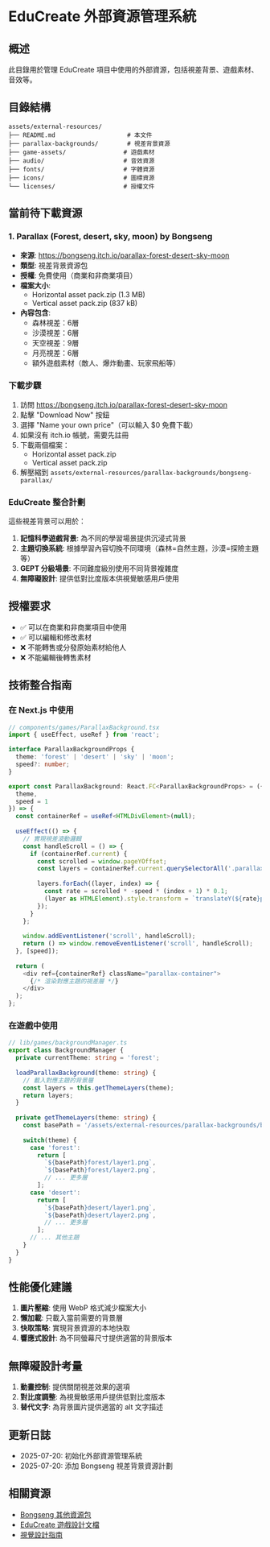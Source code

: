 # EduCreate 外部資源管理系統

## 概述
此目錄用於管理 EduCreate 項目中使用的外部資源，包括視差背景、遊戲素材、音效等。

## 目錄結構
```
assets/external-resources/
├── README.md                    # 本文件
├── parallax-backgrounds/        # 視差背景資源
├── game-assets/                # 遊戲素材
├── audio/                      # 音效資源
├── fonts/                      # 字體資源
├── icons/                      # 圖標資源
└── licenses/                   # 授權文件
```

## 當前待下載資源

### 1. Parallax (Forest, desert, sky, moon) by Bongseng
- **來源**: https://bongseng.itch.io/parallax-forest-desert-sky-moon
- **類型**: 視差背景資源包
- **授權**: 免費使用（商業和非商業項目）
- **檔案大小**: 
  - Horizontal asset pack.zip (1.3 MB)
  - Vertical asset pack.zip (837 kB)
- **內容包含**:
  - 森林視差：6層
  - 沙漠視差：6層  
  - 天空視差：9層
  - 月亮視差：6層
  - 額外遊戲素材（敵人、爆炸動畫、玩家飛船等）

### 下載步驟
1. 訪問 https://bongseng.itch.io/parallax-forest-desert-sky-moon
2. 點擊 "Download Now" 按鈕
3. 選擇 "Name your own price"（可以輸入 $0 免費下載）
4. 如果沒有 itch.io 帳號，需要先註冊
5. 下載兩個檔案：
   - Horizontal asset pack.zip
   - Vertical asset pack.zip
6. 解壓縮到 `assets/external-resources/parallax-backgrounds/bongseng-parallax/`

### EduCreate 整合計劃
這些視差背景可以用於：
1. **記憶科學遊戲背景**: 為不同的學習場景提供沉浸式背景
2. **主題切換系統**: 根據學習內容切換不同環境（森林=自然主題，沙漠=探險主題等）
3. **GEPT 分級場景**: 不同難度級別使用不同背景複雜度
4. **無障礙設計**: 提供低對比度版本供視覺敏感用戶使用

## 授權要求
- ✅ 可以在商業和非商業項目中使用
- ✅ 可以編輯和修改素材
- ❌ 不能轉售或分發原始素材給他人
- ❌ 不能編輯後轉售素材

## 技術整合指南

### 在 Next.js 中使用
```typescript
// components/games/ParallaxBackground.tsx
import { useEffect, useRef } from 'react';

interface ParallaxBackgroundProps {
  theme: 'forest' | 'desert' | 'sky' | 'moon';
  speed?: number;
}

export const ParallaxBackground: React.FC<ParallaxBackgroundProps> = ({
  theme,
  speed = 1
}) => {
  const containerRef = useRef<HTMLDivElement>(null);
  
  useEffect(() => {
    // 實現視差滾動邏輯
    const handleScroll = () => {
      if (containerRef.current) {
        const scrolled = window.pageYOffset;
        const layers = containerRef.current.querySelectorAll('.parallax-layer');
        
        layers.forEach((layer, index) => {
          const rate = scrolled * -speed * (index + 1) * 0.1;
          (layer as HTMLElement).style.transform = `translateY(${rate}px)`;
        });
      }
    };
    
    window.addEventListener('scroll', handleScroll);
    return () => window.removeEventListener('scroll', handleScroll);
  }, [speed]);
  
  return (
    <div ref={containerRef} className="parallax-container">
      {/* 渲染對應主題的視差層 */}
    </div>
  );
};
```

### 在遊戲中使用
```typescript
// lib/games/backgroundManager.ts
export class BackgroundManager {
  private currentTheme: string = 'forest';
  
  loadParallaxBackground(theme: string) {
    // 載入對應主題的背景層
    const layers = this.getThemeLayers(theme);
    return layers;
  }
  
  private getThemeLayers(theme: string) {
    const basePath = '/assets/external-resources/parallax-backgrounds/bongseng-parallax/';
    
    switch(theme) {
      case 'forest':
        return [
          `${basePath}forest/layer1.png`,
          `${basePath}forest/layer2.png`,
          // ... 更多層
        ];
      case 'desert':
        return [
          `${basePath}desert/layer1.png`,
          `${basePath}desert/layer2.png`,
          // ... 更多層
        ];
      // ... 其他主題
    }
  }
}
```

## 性能優化建議
1. **圖片壓縮**: 使用 WebP 格式減少檔案大小
2. **懶加載**: 只載入當前需要的背景層
3. **快取策略**: 實現背景資源的本地快取
4. **響應式設計**: 為不同螢幕尺寸提供適當的背景版本

## 無障礙設計考量
1. **動畫控制**: 提供關閉視差效果的選項
2. **對比度調整**: 為視覺敏感用戶提供低對比度版本
3. **替代文字**: 為背景圖片提供適當的 alt 文字描述

## 更新日誌
- 2025-07-20: 初始化外部資源管理系統
- 2025-07-20: 添加 Bongseng 視差背景資源計劃

## 相關資源
- [Bongseng 其他資源包](https://bongseng.itch.io/)
- [EduCreate 遊戲設計文檔](../../docs/context-rules.md)
- [視覺設計指南](../../docs/visual-design-guide.md)

